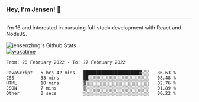 ### Hey, I'm Jensen! 👋

---

I'm 16 and interested in pursuing full-stack development with React and NodeJS.

![jensenzhng's Github Stats](https://github-readme-stats.vercel.app/api?username=jensenzhng&theme=dark&show_icons=true&count_private=true)
<br />
[![wakatime](https://wakatime.com/badge/user/cbfc263d-3611-4e36-8278-8fad45fe3f62.svg)](https://wakatime.com/@cbfc263d-3611-4e36-8278-8fad45fe3f62)

<!--START_SECTION:waka-->

```text
From: 20 February 2022 - To: 27 February 2022

JavaScript   5 hrs 42 mins   █████████████████████▓░░░   86.63 %
CSS          33 mins         ██░░░░░░░░░░░░░░░░░░░░░░░   08.48 %
HTML         10 mins         ▓░░░░░░░░░░░░░░░░░░░░░░░░   02.76 %
JSON         7 mins          ▒░░░░░░░░░░░░░░░░░░░░░░░░   01.89 %
Other        0 secs          ░░░░░░░░░░░░░░░░░░░░░░░░░   00.22 %
```

<!--END_SECTION:waka-->
